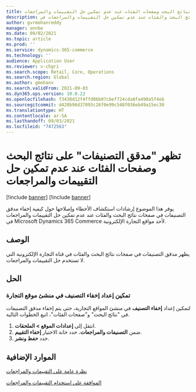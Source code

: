 ```yaml
---
title: تظهر "مدقق التصنيفات" على نتائج البحث وصفحات الفئات عند عدم تمكين حل التقييمات والمراجعات
description: يوفر هذا الموضوع إرشادات استكشاف الأخطاء وإصلاحها حول كيفية إخفاء مدقق التصنيفات في صفحات نتائج البحث والفئات عند عدم تمكين حل التقييمات والمراجعات في Microsoft Dynamics 365 Commerce لأحد مواقع التجارة الإلكترونية.
author: gvrmohanreddy
manager: annbe
ms.date: 09/02/2021
ms.topic: article
ms.prod: ''
ms.service: dynamics-365-commerce
ms.technology: ''
audience: Application User
ms.reviewer: v-chgri
ms.search.scope: Retail, Core, Operations
ms.search.region: Global
ms.author: gmohanv
ms.search.validFrom: 2021-09-03
ms.dyn365.ops.version: 10.0.22
ms.openlocfilehash: f3438d12f4ffd06b07cbef724cda8fa490a5f4eb
ms.sourcegitcommit: d420b96d37093c26f0e99c548f036eb49a15ec30
ms.translationtype: HT
ms.contentlocale: ar-SA
ms.lasthandoff: 09/03/2021
ms.locfileid: "7472563"
---
```

# <a name="ratings-refiner-appears-on-search-results-and-category-pages-when-the-ratings-and-reviews-solution-isnt-enabled"></a>تظهر "مدقق التصنيفات" على نتائج البحث وصفحات الفئات عند عدم تمكين حل التقييمات والمراجعات

[!include [banner](../includes/banner.md)]
[!include [banner](../includes/preview-banner.md)]

يوفر هذا الموضوع إرشادات استكشاف الأخطاء وإصلاحها حول كيفية إخفاء مدقق التصنيفات في صفحات نتائج البحث والفئات عند عدم تمكين حل التقييمات والمراجعات في Microsoft Dynamics 365 Commerce لأحد مواقع التجارة الإلكترونية.

## <a name="description"></a>الوصف

يظهر مدقق التصنيفات في صفحات نتائج البحث والفئات في قناة التجارة الإلكترونية التي لا تستخدم حل التقييمات والمراجعات.

## <a name="resolution"></a>الحل

### <a name="enable-the-hide-rating-setting-in-commerce-site-builder"></a>تمكين إعداد إخفاء التصنيف في منشئ موقع التجارة

لتمكين إعداد **إخفاء التصنيف** في منشئ المواقع التجارية، حتى يتم إخفاء مدقق التصنيفات في "نتائج البحث" و"صفحات الفئات"، اتبع الخطوات التالية.

1. انتقل إلى **إعدادات الموقع \> الملحقات**.
1. ضمن **التصنيفات والمراجعات**، حدد خانة الاختيار **إخفاء التقييم**.
1. حدد **حفظ ونشر**.

## <a name="additional-resources"></a>الموارد الإضافية

[نظرة عامة على التقييمات والمراجعات](../ratings-reviews-overview.md)

[الموافقة على استخدام التقييمات والمراجعات](../opt-in-ratings-reviews.md)
